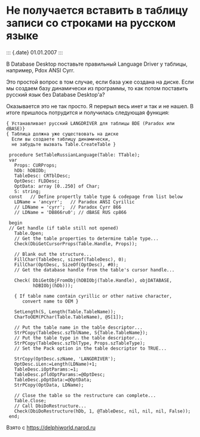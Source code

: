 Не получается вставить в таблицу записи со строками на русском языке
====================================================================

::: {.date}
01.01.2007
:::

В Database Desktop поставьте правильный Language Driver у таблицы,
например, Pdox ANSI Cyrr.

Это простой вопрос в том случае, если база уже создана на диске. Если мы
создаем базу динамически из программы, то как потом поставить русский
язык без Database Desktop\'а?

Оказывается это не так просто. Я перерыл весь инет и так и не нашел. В
итоге пришлось потрудится и получилась следующая функция:

    { Устанавливает русский LANGDRIVER для таблицы BDE (Paradox или dBASE)}
    { Таблица должна уже существовать на диске 
      Если вы создаете таблицу динамически,
      не забудьте вызвать Table.CreateTable }
     
     procedure SetTableRussianLanguage(Table: TTable);
     var
       Props: CURProps;
       hDb: hDBIDb;
       TableDesc: CRTblDesc;
       OptDesc: FLDDesc;
       OptData: array [0..250] of Char;
       S: string;
     const   // Define propertly table type & codepage from list below
       LDName = 'ancyrr';   // Paradox ANSI Cyrillic 
       // LDName = 'cyrr';  // Paradox Cyrr 866
       // LDName = 'DB866ru0'; // dBASE RUS cp866 
     
     begin
     // Get handle (if table still not opened)
       Table.Open;
       // Get the table properties to determine table type...
       Check(DbiGetCursorProps(Table.Handle, Props));
     
       // Blank out the structure...
       FillChar(TableDesc, sizeof(TableDesc), 0);
       FillChar(OptDesc, SizeOf(OptDesc), #0);
       // Get the database handle from the table's cursor handle...
     
       Check( DbiGetObjFromObj(hDBIObj(Table.Handle), objDATABASE,
              hDBIObj(hDb)));
     
       { If table name contain cyrillic or other native character,
          convert name to OEM }
     
       SetLength(S, Length(Table.TableName));
       CharToOEM(PChar(Table.TableName), @S[1]);
     
       // Put the table name in the table descriptor...
       StrPCopy(TableDesc.szTblName, S{Table.TableName});
       // Put the table type in the table descriptor...
       StrPCopy(TableDesc.szTblType, Props.szTableType);
       // Set the Pack option in the table descriptor to TRUE...
     
       StrCopy(OptDesc.szName, 'LANGDRIVER');
       OptDesc.iLen:=Length(LDName)+1;
       TableDesc.iOptParams:=1;
       TableDesc.pfldOptParams:=@OptDesc;
       TableDesc.pOptData:=@OptData;
       StrPCopy(OptData, LDName);
     
       // Close the table so the restructure can complete...
       Table.Close;
       // Call DbiDoRestructure...
       Check(DbiDoRestructure(hDb, 1, @TableDesc, nil, nil, nil, False));
     end;

Взято с <https://delphiworld.narod.ru>
